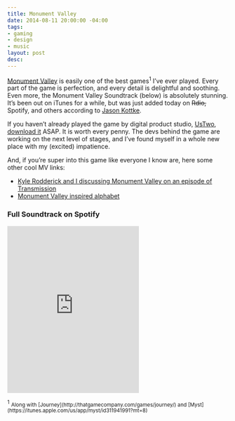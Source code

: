 ```yaml
---
title: Monument Valley
date: 2014-08-11 20:00:00 -04:00
tags:
- gaming
- design
- music
layout: post
desc: 
---
```


[Monument Valley](http://www.monumentvalleygame.com/) is easily one of the best games<sup>1</sup> I’ve ever played. Every part of the game is perfection, and every detail is delightful and soothing. Even more, the Monument Valley Soundtrack (below) is absolutely stunning. It’s been out on iTunes for a while, but was just added today on <strike>Rdio,</strike> Spotify, and others according to [Jason Kottke](http://kottke.org/14/08/monument-valley-soundtrack).

If you haven’t already played the game by digital product studio, [UsTwo](http://www.ustwo.com), [download it](https://itunes.apple.com/us/app/monument-valley/id728293409?mt=8) ASAP. It is worth every penny. The devs behind the game are working on the next level of stages, and I’ve found myself in a whole new place with my (excited) impatience.

And, if you’re super into this game like everyone I know are, here some other cool MV links:

* [Kyle Rodderick and I discussing Monument Valley on an episode of Transmission](http://goodstuff.fm/transmission/13)
* [Monument Valley inspired alphabet](http://www.clauaskee.com/works/monument-valley-inspired-alphabet)

### Full Soundtrack on Spotify
<p>
<iframe src="https://embed.spotify.com/?uri=spotify%3Aalbum%3A4PvakqSTVKDmAj0v0UEuC1" width="300" height="380" frameborder="0" allowtransparency="true"></iframe>

</p>
<sup>1</sup> <small>Along with [Journey](http://thatgamecompany.com/games/journey/) and [Myst](https://itunes.apple.com/us/app/myst/id311941991?mt=8)</small>

